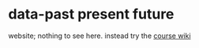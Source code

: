 # data-past present future

website; nothing to see here. instead try the 
[course wiki](https://github.com/data-ppf/data-ppf.github.io/blob/master/README.md)
